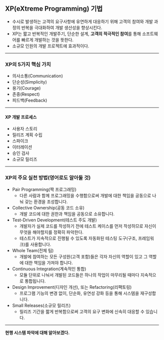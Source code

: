 ## XP(eXtreme Programming) 기법

- 수시로 발생하는 고객의 요구사항에 유연하게 대응하기 위해 고객의 참여와 개발 과정의 반복을 극대화하여 개발 생산성을 향상시킨다.
- XP는 짧고 반복적인 개발주기, 단순한 설계, **고객의 적극적인 참여**를 통해 소프트웨어를 빠르게 개발하는 것을 뜻한다.
- 소규모 인원의 개발 프로젝트에 효과적이다.

---

### XP의 5가지 핵심 가치

- 의사소통(Communication)
- 단순성(Simplicity)
- 용기(Courage)
- 존중(Respect)
- 피드백(Feedback)

---

#### XP 개발 프로세스

- 사용자 스토리
- 릴리즈 계획 수립
- 스파이크
- 이터레이션
- 승인 검사
- 소규모 릴리즈

---

### XP의 주요 실천 방법(영어로도 알아둘 것)

- Pair Programming(짝 프로그래밍)
  - 다른 사람과 함께 프로그래밍을 수행함으로써 개발에 대한 책임을 공동으로 나눠 갖는 환경을 조성합니다.
- Collective Ownership(공동 코드 소유)
  - 개발 코드에 대한 권한과 책임을 공동으로 소유합니다.
- Test-Driven Development(테스트 주도 개발)
  - 개발자가 실제 코드를 작성하기 전에 테스트 케이스를 먼저 작성하므로 자신이 무엇을 해야할지를 정확히 파악한다.
  - 테스트가 지속적으로 진행될 수 있도록 자동화된 테스팅 도구(구조, 프레임워크)를 사용합니다.
- Whole Team(전체 팀)
  - 개발에 참여하는 모든 구성원(고객 포함)들은 각자 자신의 역할이 있고 그 역할에 대한 책임을 가져야 합니다.
- Continuous Integration(계속적인 통합)
  - 모듈 단위로 나눠서 개발된 코드들은 하나의 작업이 마무리될 때마다 지속적으로 통합됩니다.
- Design Improvement(디자인 개선), 또는 Refactoring(리팩토링)
  - 프로그램 기능의 변경 없이, 단순화, 유연성 강화 등을 통해 시스템을 재구성합니다.
- Small Releases(소규모 릴리즈)
  - 릴리즈 기간을 짧게 반복함으로써 고객의 요구 변화에 신속히 대응할 수 있습니다.

---

**현행 시스템 파악에 대해 알아보겠다.**
